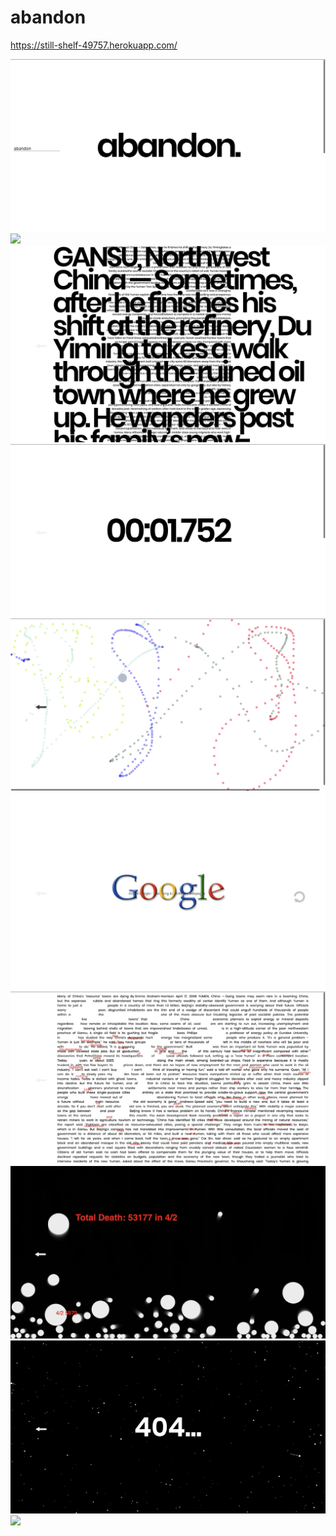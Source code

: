 # abandon

https://still-shelf-49757.herokuapp.com/

<div style="width:200; height:auto;">
<img src="https://github.com/yujingsss/abandon/blob/master/public/demo/index.png">
<img src="https://github.com/yujingsss/abandon/blob/master/public/demo/navigation.png">
<img src="https://github.com/yujingsss/abandon/blob/master/public/demo/speed.png">
<img src="https://github.com/yujingsss/abandon/blob/master/public/demo/timer.png">
<img src="https://github.com/yujingsss/abandon/blob/master/public/demo/isolation.png">
<img src="https://github.com/yujingsss/abandon/blob/master/public/demo/ancient.png">
<img src="https://github.com/yujingsss/abandon/blob/master/public/demo/collapsing.png">
<img src="https://github.com/yujingsss/abandon/blob/master/public/demo/quantity.png">
<img src="https://raw.githubusercontent.com/yujingsss/abandon/master/public/demo/404-1.png">
<img src="https://raw.githubusercontent.com/yujingsss/abandon/master/public/demo/404-2.png">
</div>
